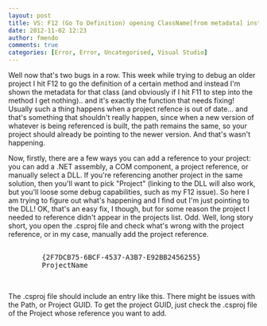 ```yaml
---
layout: post
title: VS: F12 (Go To Definition) opening ClassName[from metadata] instead of Source
date: 2012-11-02 12:23
author: fmendo
comments: true
categories: [Error, Error, Uncategorised, Visual Studio]
---
```

Well now that's two bugs in a row. This week while trying to debug an older project I hit F12 to go the definition of a certain method and instead I'm shown the metadata for that class (and obviously if I hit F11 to step into the method I get nothing).. and it's exactly the function that needs fixing! Usually such a thing happens when a project refence is out of date... and that's something that shouldn't really happen, since when a new version of whatever is being referenced is built, the path remains the same, so your project should already be pointing to the newer version. And that's wasn't happening.

Now, firstly, there are a few ways you can add a reference to your project: you can add a .NET assembly, a COM component, a project reference, or manually select a DLL. If you're referencing another project in the same solution, then you'll want to pick "Project" (linking to the DLL will also work, but you'll loose some debug capabilities, such as my F12 issue). So here I am trying to figure out what's happening and I find out I'm just pointing to the DLL! OK, that's an easy fix, I though, but for some reason the project I needed to reference didn't appear in the projects list. Odd. Well, long story short, you open the .csproj file and check what's wrong with the project reference, or in my case, manually add the project reference.
<pre class="brush: html;">    
        {2F7DCB75-6BCF-4537-A3B7-E92BB2456255}
        ProjectName
    

</pre>
The .csproj file should include an entry like this. There might be issues with the Path, or Project GUID. To get the project GUID, just check the .csproj file of the Project whose reference you want to add.
